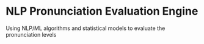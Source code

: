 # NLP Pronunciation Evaluation Engine
Using NLP/ML algorithms and statistical models to evaluate the pronunciation levels
